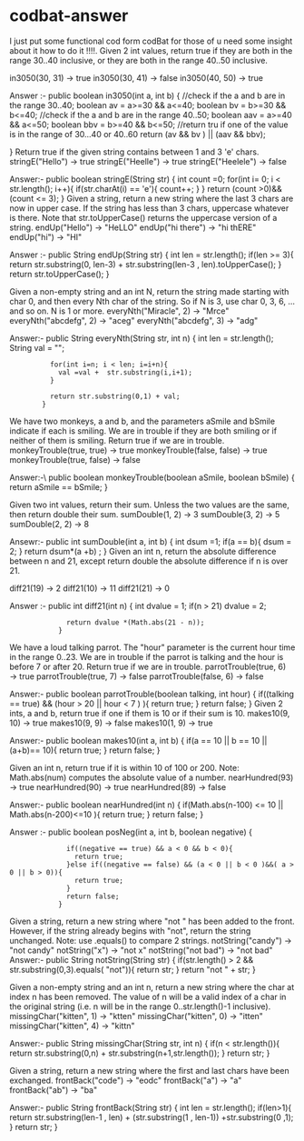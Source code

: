 # codbat-answer
I just put some functional cod form codBat for those of u need some insight about it how to do it !!!!.
Given 2 int values, return true if they are both in the range 30..40 inclusive, or they are both in the range 40..50 inclusive.


in3050(30, 31) → true
in3050(30, 41) → false
in3050(40, 50) → true

Answer :-     public boolean in3050(int a, int b) {
              //check if the a and b are in the range 30..40;
              boolean av = a>=30 && a<=40;
              boolean bv = b>=30 && b<=40;
              //check if the a and b are in the range 40..50;
              boolean aav = a>=40 && a<=50;
              boolean bbv = b>=40 && b<=50;
              //return tru if one of the value is in the range of 30...40 or 40..60
              return (av && bv ) || (aav && bbv);
  
  
  
}
Return true if the given string contains between 1 and 3 'e' chars.
stringE("Hello") → true
stringE("Heelle") → true
stringE("Heelele") → false

Answer:-  public boolean stringE(String str) {
          int count =0;
          for(int i= 0; i < str.length(); i++){
            if(str.charAt(i) == 'e'){
              count++;
            }
          }
          return (count >0)&&(count <= 3);
        }
Given a string, return a new string where the last 3 chars are now in upper case. If the string has less than 3 chars, uppercase whatever is there. Note that str.toUpperCase() returns the uppercase version of a string.
endUp("Hello") → "HeLLO"
endUp("hi there") → "hi thERE"
endUp("hi") → "HI"

Answer :- public String endUp(String str) {
          int len = str.length();
          if(len >= 3){
            return str.substring(0, len-3) + str.substring(len-3 , len).toUpperCase();
          }
            return str.toUpperCase();
        }



Given a non-empty string and an int N, return the string made starting with char 0, and then every Nth char of the string. So if N is 3, use char 0, 3, 6, ... and so on. N is 1 or more.
everyNth("Miracle", 2) → "Mrce"
everyNth("abcdefg", 2) → "aceg"
everyNth("abcdefg", 3) → "adg"

Answer:-  public String everyNth(String str, int n) {
              int len = str.length();
              String val = "";

              for(int i=n; i < len; i=i+n){
                val =val +  str.substring(i,i+1);
              }

              return str.substring(0,1) + val;
            }

We have two monkeys, a and b, and the parameters aSmile and bSmile indicate if each is smiling. We are in trouble if they are both smiling or if neither of them is smiling. Return true if we are in trouble.
monkeyTrouble(true, true) → true
monkeyTrouble(false, false) → true
monkeyTrouble(true, false) → false

Answer:-\   public boolean monkeyTrouble(boolean aSmile, boolean bSmile) {
              return aSmile == bSmile;
            }
            
 Given two int values, return their sum. Unless the two values are the same, then return double their sum.
sumDouble(1, 2) → 3
sumDouble(3, 2) → 5
sumDouble(2, 2) → 8      

Ansewr:-    public int sumDouble(int a, int b) {
                int dsum =1;
                if(a == b){
                  dsum = 2;
                }
                return dsum*(a +b) ;
              }
Given an int n, return the absolute difference between n and 21, except return double the absolute difference if n is over 21.


diff21(19) → 2
diff21(10) → 11
diff21(21) → 0

 Answer :-     public int diff21(int n) {
                  int dvalue = 1;
                  if(n > 21) dvalue = 2;

                  return dvalue *(Math.abs(21 - n));        
                }

We have a loud talking parrot. The "hour" parameter is the current hour time in the range 0..23. We are in trouble if the parrot is talking and the hour is before 7 or after 20. Return true if we are in trouble.
parrotTrouble(true, 6) → true
parrotTrouble(true, 7) → false
parrotTrouble(false, 6) → false

Answer:-         public boolean parrotTrouble(boolean talking, int hour) {
                   if((talking == true) && (hour > 20 || hour < 7 ) ){
                     return true;
                   }
                     return false;
                  }
Given 2 ints, a and b, return true if one if them is 10 or if their sum is 10.
makes10(9, 10) → true
makes10(9, 9) → false
makes10(1, 9) → true

Answer:- public boolean makes10(int a, int b) {
            if(a == 10 || b == 10  || (a+b)== 10){
              return true;
            }
            return false;
          }
          

Given an int n, return true if it is within 10 of 100 or 200. Note: Math.abs(num) computes the absolute value of a number.
nearHundred(93) → true
nearHundred(90) → true
nearHundred(89) → false   

Answer:-     public boolean nearHundred(int n) {
                if(Math.abs(n-100) <= 10 || Math.abs(n-200)<=10 ){
                  return true;
                }
                return false;
              }


 Answer :-     public boolean posNeg(int a, int b, boolean negative) {

                  if((negative == true) && a < 0 && b < 0){
                    return true;
                  }else if((negative == false) && (a < 0 || b < 0 )&&( a > 0 || b > 0)){ 
                    return true;
                  }
                  return false;
                }

Given a string, return a new string where "not " has been added to the front. However, if the string already begins with "not", return the string unchanged. Note: use .equals() to compare 2 strings.
notString("candy") → "not candy"
notString("x") → "not x"
notString("not bad") → "not bad"
Answer:-   public String notString(String str) {
              if(str.length() > 2 && str.substring(0,3).equals( "not")){ 
                return str; 
              }
              return "not " + str;
            }


Given a non-empty string and an int n, return a new string where the char at index n has been removed. The value of n will be a valid index of a char in the original string (i.e. n will be in the range 0..str.length()-1 inclusive).
missingChar("kitten", 1) → "ktten"
missingChar("kitten", 0) → "itten"
missingChar("kitten", 4) → "kittn"

 Answer:-      public String missingChar(String str, int n) {
                  if(n < str.length()){
                    return str.substring(0,n) + str.substring(n+1,str.length());
                  }
                  return str;
                }

Given a string, return a new string where the first and last chars have been exchanged.
frontBack("code") → "eodc"
frontBack("a") → "a"
frontBack("ab") → "ba"

 Answer:-       public String frontBack(String str) {
                  int len = str.length();
                  if(len>1){
                  return str.substring(len-1 , len) + (str.substring(1 , len-1)) +str.substring(0 ,1);
                  }
                 return str;
                }


